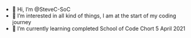 - 👋 Hi, I’m @SteveC-SoC
- 👀 I’m interested in all kind of things, I am at the start of my coding journey
- 🌱 I’m currently learning completed School of Code Chort 5 April 2021


<!---
SteveC-SoC/SteveC-SoC is a ✨ special ✨ repository because its `README.md` (this file) appears on your GitHub profile.
You can click the Preview link to take a look at your changes.
--->
